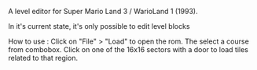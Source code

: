 A level editor for Super Mario Land 3 / WarioLand 1 (1993).

In it's current state, it's only possible to edit level blocks

How to use : 
Click on "File" > "Load" to open the rom. The select a course from combobox.
Click on one of the 16x16 sectors with a door to load tiles related to that region.